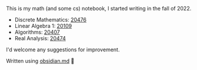 This is my math (and some cs) notebook, I started writing in the fall of 2022. 

- Discrete Mathematics: [20476](https://www.openu.ac.il/courses/20476.htm)
- Linear Algebra 1: [20109](https://www.openu.ac.il/courses/20109.htm)
- Algorithms: [20407](https://www-e.openu.ac.il/courses/20407.htm)
- Real Analysis: [20474](https://www.openu.ac.il/courses/20474.htm)

I'd welcome any suggestions for improvement.

Written using [obsidian.md](https://obsidian.md/) 💜